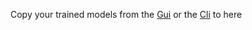 Copy your trained models from the [Gui](../../../trainPipeline/README.md) or the [Cli](../../../tts_models/coqui_xtss/README.md) to here